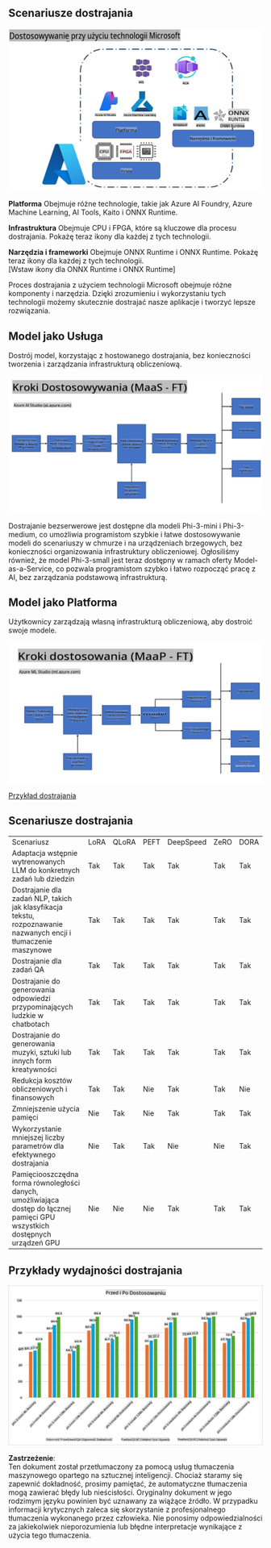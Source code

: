 ## Scenariusze dostrajania

![FineTuning with MS Services](../../../../translated_images/FinetuningwithMS.25759a0154a97ad90e43a6cace37d6bea87f0ac0236ada3ad5d4a1fbacc3bdf7.pl.png)

**Platforma** Obejmuje różne technologie, takie jak Azure AI Foundry, Azure Machine Learning, AI Tools, Kaito i ONNX Runtime.

**Infrastruktura** Obejmuje CPU i FPGA, które są kluczowe dla procesu dostrajania. Pokażę teraz ikony dla każdej z tych technologii.

**Narzędzia i frameworki** Obejmuje ONNX Runtime i ONNX Runtime. Pokażę teraz ikony dla każdej z tych technologii.  
[Wstaw ikony dla ONNX Runtime i ONNX Runtime]

Proces dostrajania z użyciem technologii Microsoft obejmuje różne komponenty i narzędzia. Dzięki zrozumieniu i wykorzystaniu tych technologii możemy skutecznie dostrajać nasze aplikacje i tworzyć lepsze rozwiązania.

## Model jako Usługa

Dostrój model, korzystając z hostowanego dostrajania, bez konieczności tworzenia i zarządzania infrastrukturą obliczeniową.

![MaaS Fine Tuning](../../../../translated_images/MaaSfinetune.6184d80a336ea9d7bb67a581e9e5d0b021cafdffff7ba257c2012e2123e0d77e.pl.png)

Dostrajanie bezserwerowe jest dostępne dla modeli Phi-3-mini i Phi-3-medium, co umożliwia programistom szybkie i łatwe dostosowywanie modeli do scenariuszy w chmurze i na urządzeniach brzegowych, bez konieczności organizowania infrastruktury obliczeniowej. Ogłosiliśmy również, że model Phi-3-small jest teraz dostępny w ramach oferty Model-as-a-Service, co pozwala programistom szybko i łatwo rozpocząć pracę z AI, bez zarządzania podstawową infrastrukturą.

## Model jako Platforma

Użytkownicy zarządzają własną infrastrukturą obliczeniową, aby dostroić swoje modele.

![Maap Fine Tuning](../../../../translated_images/MaaPFinetune.cf8b08ef05bf57f362da90834be87562502f4370de4a7325a9fb03b8c008e5e7.pl.png)

[Przykład dostrajania](https://github.com/Azure/azureml-examples/blob/main/sdk/python/foundation-models/system/finetune/chat-completion/chat-completion.ipynb)

## Scenariusze dostrajania

| | | | | | | |
|-|-|-|-|-|-|-|
|Scenariusz|LoRA|QLoRA|PEFT|DeepSpeed|ZeRO|DORA|
|Adaptacja wstępnie wytrenowanych LLM do konkretnych zadań lub dziedzin|Tak|Tak|Tak|Tak|Tak|Tak|
|Dostrajanie dla zadań NLP, takich jak klasyfikacja tekstu, rozpoznawanie nazwanych encji i tłumaczenie maszynowe|Tak|Tak|Tak|Tak|Tak|Tak|
|Dostrajanie dla zadań QA|Tak|Tak|Tak|Tak|Tak|Tak|
|Dostrajanie do generowania odpowiedzi przypominających ludzkie w chatbotach|Tak|Tak|Tak|Tak|Tak|Tak|
|Dostrajanie do generowania muzyki, sztuki lub innych form kreatywności|Tak|Tak|Tak|Tak|Tak|Tak|
|Redukcja kosztów obliczeniowych i finansowych|Tak|Tak|Nie|Tak|Tak|Nie|
|Zmniejszenie użycia pamięci|Nie|Tak|Nie|Tak|Tak|Tak|
|Wykorzystanie mniejszej liczby parametrów dla efektywnego dostrajania|Nie|Tak|Tak|Nie|Nie|Tak|
|Pamięciooszczędna forma równoległości danych, umożliwiająca dostęp do łącznej pamięci GPU wszystkich dostępnych urządzeń GPU|Nie|Nie|Nie|Tak|Tak|Tak|

## Przykłady wydajności dostrajania

![Finetuning Performance](../../../../translated_images/Finetuningexamples.9dbf84557eef43e011eb7cadf51f51686f9245f7953e2712a27095ab7d18a6d1.pl.png)

**Zastrzeżenie**:  
Ten dokument został przetłumaczony za pomocą usług tłumaczenia maszynowego opartego na sztucznej inteligencji. Chociaż staramy się zapewnić dokładność, prosimy pamiętać, że automatyczne tłumaczenia mogą zawierać błędy lub nieścisłości. Oryginalny dokument w jego rodzimym języku powinien być uznawany za wiążące źródło. W przypadku informacji krytycznych zaleca się skorzystanie z profesjonalnego tłumaczenia wykonanego przez człowieka. Nie ponosimy odpowiedzialności za jakiekolwiek nieporozumienia lub błędne interpretacje wynikające z użycia tego tłumaczenia.